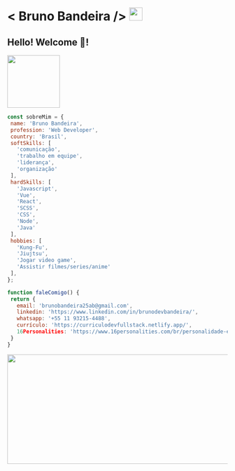 
  # < Bruno Bandeira />  <img src="https://cultofthepartyparrot.com/parrots/hd/brazilianfanparrot.gif" width="30" height="30"/> 
       
 ## Hello! Welcome 👋!                   
        

  <p align="left">
   <img src="https://media.giphy.com/media/3oKIPtjElfqwMOTbH2/giphy.gif" width="120">
   </p>
   


 ```javascript
const sobreMim = {
  name: 'Bruno Bandeira',
  profession: 'Web Developer',
  country: 'Brasil',
  softSkills: [
    'comunicação',
    'trabalho em equipe',
    'liderança',
    'organização'
  ],
  hardSkills: [
    'Javascript',
    'Vue',
    'React',
    'SCSS',
    'CSS',
    'Node',
    'Java'
  ],
  hobbies: [
    'Kung-Fu',
    'Jiujtsu',
    'Jogar video game',
    'Assistir filmes/series/anime'
  ],
 };

function faleComigo() {
  return {
    email: 'brunobandeira25ab@gmail.com',
    linkedin: 'https://www.linkedin.com/in/brunodevbandeira/',
    whatsapp: '+55 11 93215-4488',
    currículo: 'https://curriculodevfullstack.netlify.app/',
    16Personalities: 'https://www.16personalities.com/br/personalidade-entj'
  }
}

```
  
  
   <p align="center">
	  <img height="250em" width="1200" 
	       src="https://github-readme-stats.vercel.app/api/top-langs/?username=brunodevbandeira&layout=donut&langs_count=6&theme=tokyonight" 
	       alt="brunodevbandeira :: Top Langs" 
	 />




   </p>
  </div>
   
